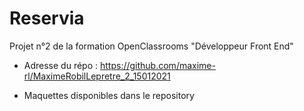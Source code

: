 # Reservia
Projet n°2 de la formation OpenClassrooms "Développeur Front End"

- Adresse du répo : https://github.com/maxime-rl/MaximeRobilLepretre_2_15012021

- Maquettes disponibles dans le repository
